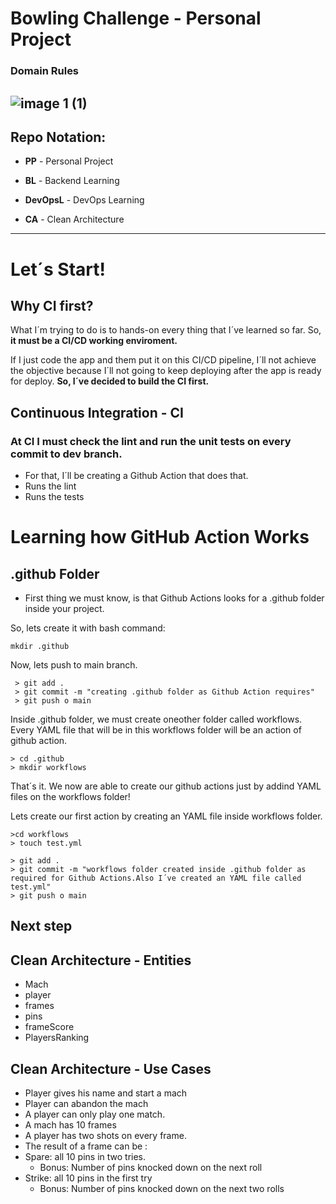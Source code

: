 # Bowling Challenge - Personal Project  

### Domain Rules

![image 1 (1)](https://user-images.githubusercontent.com/114420790/201217071-4fac7d68-ed54-4b41-a32e-857052025324.png)
----

## Repo Notation:   

+ **PP** - Personal Project  
  
+ **BL** - Backend Learning  
  
+ **DevOpsL** - DevOps Learning  
  
+ **CA** - Clean Architecture  
----

# Let´s Start!  

## Why CI first?    

What I´m trying to do is to hands-on every thing that I´ve learned so far.
So, **it must be a CI/CD working enviroment.**  

If I just code the app and them put it on this CI/CD pipeline, I´ll not achieve the objective because I´ll not going to keep deploying after the app is ready for deploy.
**So, I´ve decided to build the CI first.**  

## Continuous Integration - CI  

### At CI I must check the lint and run the unit tests on every commit to dev branch.  

+  For that, I´ll be creating a Github Action that does that.
 + Runs the lint 
 + Runs the tests  

 # Learning how GitHub Action Works  

## .github Folder 

+ First thing we must know, is that Github Actions looks for a .github folder inside your project.  

So, lets create it with bash command: 

``` mkdir .github ```

Now, lets push to main branch.

``` 
 > git add . 
 > git commit -m "creating .github folder as Github Action requires" 
 > git push o main
```

Inside .github folder, we must create oneother folder called workflows.
Every YAML file that will be in this workflows folder will be an action of github action.

```
> cd .github 
> mkdir workflows

```
That´s it. We now are able to create our github actions just by addind YAML files on the workflows folder!

Lets create our first action by creating an YAML file inside workflows folder.

```
>cd workflows
> touch test.yml 

```
```
> git add .
> git commit -m "workflows folder created inside .github folder as required for Github Actions.Also I´ve created an YAML file called test.yml"
> git push o main
```
## Next step

## Clean Architecture - Entities  

+ Mach
+ player
+ frames
+ pins  
+ frameScore 
+ PlayersRanking

## Clean Architecture - Use Cases  

+ Player gives his name and start a mach
+ Player can abandon the mach
+ A player can only play one match.
+ A mach has 10 frames
+ A player has two shots on every frame.
+ The result of a frame can be :  
 + Spare: all 10 pins in two tries.
    + Bonus: Number of pins knocked down on the next roll  
 + Strike: all 10 pins in the first try
    + Bonus: Number of pins knocked down on the next two rolls


